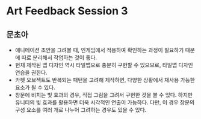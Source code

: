 # Art Feedback Session 3

## 문초아

* 애니메이션 초안을 그려볼 때, 인게임에서 적용하여 확인하는 과정이 필요하기 때문에 따로 분리해서 작업하는 것이 좋다.
* 현재 제작된 맵 디자인 역시 타일맵으로 충분히 구현할 수 있으므로, 타일맵 디자인 연습을 권한다.
* 카펫 오브젝트도 반복되는 패턴을 고려해 제작하면, 다양한 상황에서 재사용 가능한 요소가 될 수 있다.
* 창문에 비치는 빛 효과의 경우, 직접 그림을 그려서 구현한 것을 볼 수 있다. 하지만 유니티의 빛 효과를 활용하면 더욱 시각적인 연출이 가능하다. 다만, 이 경우 창문의 구성 요소를 여러 개로 나누어 그려하는 경우도 있을 수 있다.